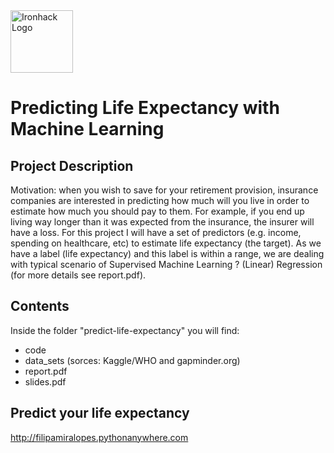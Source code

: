<img src="https://bit.ly/2VnXWr2" alt="Ironhack Logo" width="100"/>

# Predicting Life Expectancy with Machine Learning

## Project Description
Motivation: when you wish to save for your retirement provision, insurance companies are interested in predicting how much will you live in order to estimate how much you should pay to them. For example, if you end up living way longer than it was expected from the insurance, the insurer will have a loss.
For this project I will have a set of predictors (e.g. income, spending on healthcare, etc) to estimate life expectancy (the target). As we have a label (life expectancy) and this label is within a range, we are dealing with typical scenario of Supervised Machine Learning ? (Linear) Regression (for more details see report.pdf).

## Contents
Inside the folder "predict-life-expectancy" you will find:
- code 
- data_sets (sorces: Kaggle/WHO and gapminder.org)
- report.pdf
- slides.pdf

## Predict your life expectancy
http://filipamiralopes.pythonanywhere.com